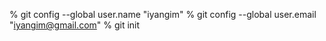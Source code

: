  % git config --global user.name "iyangim"
 % git config --global user.email "iyangim@gmail.com"
 % git init
